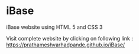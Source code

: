 # iBase
iBase website using HTML 5 and CSS 3

Visit complete website by clicking on following link :
https://prathameshvarhadpande.github.io/iBase/
